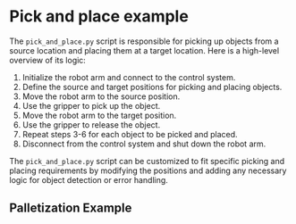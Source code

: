 # Pick and place example

The `pick_and_place.py` script is responsible for picking up objects from a source location and placing them at a target location. Here is a high-level overview of its logic:

1. Initialize the robot arm and connect to the control system.
2. Define the source and target positions for picking and placing objects.
3. Move the robot arm to the source position.
4. Use the gripper to pick up the object.
5. Move the robot arm to the target position.
6. Use the gripper to release the object.
7. Repeat steps 3-6 for each object to be picked and placed.
8. Disconnect from the control system and shut down the robot arm.

The `pick_and_place.py` script can be customized to fit specific picking and placing requirements by modifying the positions and adding any necessary logic for object detection or error handling.


## Palletization Example

